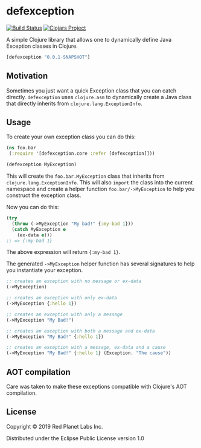 # defexception
[![Build Status](https://travis-ci.org/redplanetlabs/defexception.svg?branch=master)](https://travis-ci.org/redplanetlabs/defexception)
[![Clojars Project](https://img.shields.io/clojars/v/defexception.svg)](https://clojars.org/defexception)

A simple Clojure library that allows one to dynamically define Java Exception classes in Clojure.

```clj
[defexception "0.0.1-SNAPSHOT"]
```

## Motivation

Sometimes you just want a quick Exception class that you can catch
directly. `defexception` uses `clojure.asm` to dynamically create a
Java class that directly inherits from `clojure.lang.ExceptionInfo`.

## Usage

To create your own exception class you can do this:

```clojure
(ns foo.bar
 (:require '[defexception.core :refer [defexception]]))

(defexception MyException)
```

This will create the `foo.bar.MyException` class that inherits from
`clojure.lang.ExceptionInfo`. This will also `import` the class into
the current namespace and create a helper function
`foo.bar/->MyException` to help you construct the exception class.

Now you can do this:

```clojure
(try
  (throw (->MyException "My bad!" {:my-bad 1}))
  (catch MyException e
    (ex-data e)))
;; => {:my-bad 1}
```

The above expression will return `{:my-bad 1}`.

The generated `->MyException` helper function has several signatures
to help you instantiate your exception.

```clojure
;; creates an exception with no message or ex-data
(->MyException) 

;; creates an exception with only ex-data
(->MyException {:hello 1}) 

;; creates an exception with only a message
(->MyException "My Bad!") 

;; creates an exception with both a message and ex-data
(->MyException "My Bad!" {:hello 1}) 

;; creates an exception with a message, ex-data and a cause
(->MyException "My Bad!" {:hello 1} (Exception. "The cause"))
```

## AOT compilation

Care was taken to make these exceptions compatible with Clojure's AOT
compilation.

## License

Copyright © 2019 Red Planet Labs Inc.

Distributed under the Eclipse Public License version 1.0
